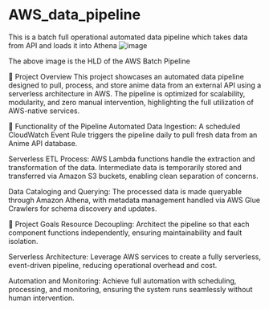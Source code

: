 # AWS_data_pipeline
This is a batch full operational automated data pipeline which takes data from API and loads it into Athena
![image](https://github.com/user-attachments/assets/ea18188a-80d3-456b-a859-6759ae20b4c5)

The above image is the HLD of the AWS Batch Pipeline 

📌 Project Overview
This project showcases an automated data pipeline designed to pull, process, and store anime data from an external API using a serverless architecture in AWS. The pipeline is optimized for scalability, modularity, and zero manual intervention, highlighting the full utilization of AWS-native services.

🔧 Functionality of the Pipeline
Automated Data Ingestion:
A scheduled CloudWatch Event Rule triggers the pipeline daily to pull fresh data from an Anime API database.

Serverless ETL Process:
AWS Lambda functions handle the extraction and transformation of the data. Intermediate data is temporarily stored and transferred via Amazon S3 buckets, enabling clean separation of concerns.

Data Cataloging and Querying:
The processed data is made queryable through Amazon Athena, with metadata management handled via AWS Glue Crawlers for schema discovery and updates.

🎯 Project Goals
Resource Decoupling:
Architect the pipeline so that each component functions independently, ensuring maintainability and fault isolation.

Serverless Architecture:
Leverage AWS services to create a fully serverless, event-driven pipeline, reducing operational overhead and cost.

Automation and Monitoring:
Achieve full automation with scheduling, processing, and monitoring, ensuring the system runs seamlessly without human intervention.
